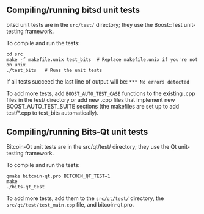 Compiling/running bitsd unit tests
------------------------------------

bitsd unit tests are in the `src/test/` directory; they
use the Boost::Test unit-testing framework.

To compile and run the tests:

	cd src
	make -f makefile.unix test_bits  # Replace makefile.unix if you're not on unix
	./test_bits   # Runs the unit tests

If all tests succeed the last line of output will be:
`*** No errors detected`

To add more tests, add `BOOST_AUTO_TEST_CASE` functions to the existing
.cpp files in the test/ directory or add new .cpp files that
implement new BOOST_AUTO_TEST_SUITE sections (the makefiles are
set up to add test/*.cpp to test_bits automatically).


Compiling/running Bits-Qt unit tests
---------------------------------------

Bitcoin-Qt unit tests are in the src/qt/test/ directory; they
use the Qt unit-testing framework.

To compile and run the tests:

	qmake bitcoin-qt.pro BITCOIN_QT_TEST=1
	make
	./bits-qt_test

To add more tests, add them to the `src/qt/test/` directory,
the `src/qt/test/test_main.cpp` file, and bitcoin-qt.pro.
